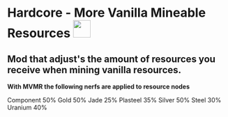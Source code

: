 # Hardcore - More Vanilla Mineable Resources <img src="https://i.imgur.com/aA24Fne.png" title="" alt="" width="40">

## Mod that adjust's the amount of resources you receive when mining vanilla resources.

**With MVMR the following nerfs are applied to resource nodes**

Component    50%
Gold    50%
Jade    25%
Plasteel    35%
Silver    50%
Steel    30%
Uranium    40%


